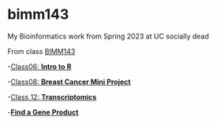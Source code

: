 # bimm143
My Bioinformatics work from Spring 2023 at UC socially dead

From class [BIMM143](https://youtu.be/o-YBDTqX_ZU)

-[Class06: **Intro to R**](https://github.com/OelNgati/bimm143/blob/784ef1302c6b22b01dcc68bac25d4b1c1d19db54/CopyOfClass6/class6.qmd)

-[Class08: **Breast Cancer Mini Project**](https://github.com/OelNgati/bimm143/blob/5d995586247d4d840321152e71204b6db14f59b6/CopyOfClass6/CopyOfclass%208%20mini%20project/Class%208%20mini%20project.qmd)

-[Class 12: **Transcriptomics**](https://github.com/OelNgati/bimm143/blob/5d995586247d4d840321152e71204b6db14f59b6/CopyOfClass%2012%20Transcriptomics%20and%20the%20analysis%20of%20RNA-Seq%20data/class12%20transcriptomics%20RNAseq.qmd)

-[**Find a Gene Product**](https://github.com/OelNgati/bimm143/tree/main/Find%20a%20Gene%20Project)
